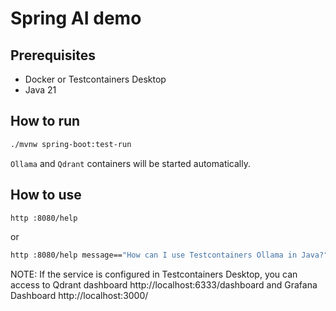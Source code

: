 # Spring AI demo

## Prerequisites

* Docker or Testcontainers Desktop
* Java 21

## How to run

```bash
./mvnw spring-boot:test-run
```

`Ollama` and `Qdrant` containers will be started automatically.

## How to use

```bash
http :8080/help
```

or

```bash
http :8080/help message=="How can I use Testcontainers Ollama in Java?"
```

NOTE: If the service is configured in Testcontainers Desktop, you can access to Qdrant dashboard http://localhost:6333/dashboard and Grafana Dashboard http://localhost:3000/
